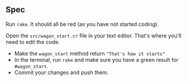 ## Spec

Run `rake`. It should all be red (as you have not started coding).

Open the `src/wagon_start.cr` file in your text editor. That's where you'll need to edit the code.

- Make the `wagon_start` method return `"That's how it starts"`
- In the terminal, run `rake` and make sure you have a green result for `#wagon_start`.
- Commit your changes and push them.
